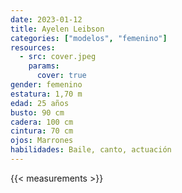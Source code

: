 ```yaml
---
date: 2023-01-12
title: Ayelen Leibson
categories: ["modelos", "femenino"]
resources:
  - src: cover.jpeg
    params:
      cover: true
gender: femenino
estatura: 1,70 m
edad: 25 años
busto: 90 cm
cadera: 100 cm
cintura: 70 cm
ojos: Marrones
habilidades: Baile, canto, actuación
---
```


{{< measurements >}}